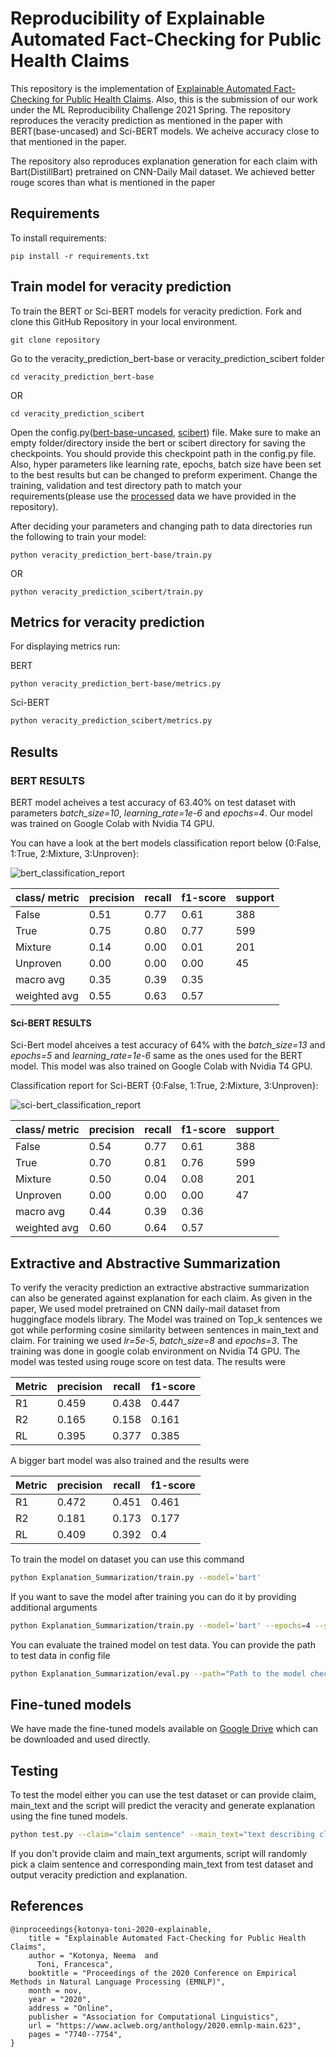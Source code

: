 # Reproducibility of Explainable Automated Fact-Checking for Public Health Claims

This repository is the implementation of [Explainable Automated Fact-Checking for Public Health Claims](https://arxiv.org/abs/2010.09926). Also, this is the submission of our work under the ML Reproducibility Challenge 2021 Spring.
The repository reproduces the veracity prediction as mentioned in the paper with BERT(base-uncased) and Sci-BERT models. We acheive accuracy close to that mentioned in the paper.

The repository also reproduces explanation generation for each claim with Bart(DistillBart) pretrained on CNN-Daily Mail dataset. We achieved better rouge scores than what is mentioned in the paper

## Requirements

To install requirements:

```setup
pip install -r requirements.txt
```

## Train model for veracity prediction

To train the BERT or Sci-BERT models for veracity prediction. Fork and clone this GitHub Repository in your local environment.

```setup
git clone repository
```

Go to the veracity_prediction_bert-base or veracity_prediction_scibert folder

```setup
cd veracity_prediction_bert-base
```

OR

```setup
cd veracity_prediction_scibert
```

Open the config.py([bert-base-uncased](https://github.com/saswat01/Reproduce-Health_Fact_Checking/blob/main/veracity_prediction_bert-base/config.py), [scibert](https://github.com/saswat01/Reproduce-Health_Fact_Checking/blob/main/veracity_prediction_scibert/config.py)) file. Make sure to make an empty folder/directory inside the bert or scibert directory for saving the checkpoints. You should provide this checkpoint path in the config.py file. Also, hyper parameters like learning rate, epochs, batch size have been set to the best results but can be changed to preform experiment. Change the training, validation and test directory path to match your requirements(please use the [processed](https://github.com/saswat01/Reproduce-Health_Fact_Checking/tree/main/data/processed) data we have provided in the repository).

After deciding your parameters and changing path to data directories run the following to train your model:

```setup
python veracity_prediction_bert-base/train.py
```

OR

```setup
python veracity_prediction_scibert/train.py
```

## Metrics for veracity prediction

For displaying metrics run:

BERT

```setup
python veracity_prediction_bert-base/metrics.py
```

Sci-BERT

```bash
python veracity_prediction_scibert/metrics.py
```

## Results

### BERT RESULTS

BERT model acheives a test accuracy of 63.40% on test dataset with parameters *batch_size=10*, *learning_rate=1e-6* and *epochs=4*. Our model was trained on Google Colab with Nvidia T4 GPU.

You can have a look at the bert models classification report below {0:False, 1:True, 2:Mixture, 3:Unproven}:

<img src ="https://github.com/saswat01/Reproduce-Health_Fact_Checking/blob/main/veracity_prediction_bert-base/bert_result.png" alt="bert_classification_report">

|class/ metric| precision | recall  | f1-score | support |
|-------------| --------- |-------- | -------- |---------|
|False        | 0.51      |  0.77   |    0.61  | 388     |  
|True         | 0.75      |  0.80   |    0.77  | 599     |
|Mixture      | 0.14      |  0.00   |    0.01  | 201     |
|Unproven     | 0.00      |  0.00   |    0.00  | 45      |
|macro avg    | 0.35      | 0.39    |    0.35  |         | 
|weighted avg | 0.55      | 0.63    |    0.57  |         | 

#### Sci-BERT RESULTS

Sci-Bert model ahceives a test accuracy of 64% with the *batch_size=13* and *epochs=5* and *learning_rate=1e-6* same as the ones used for the BERT model. This model was also trained on Google Colab with Nvidia T4 GPU.

Classification report for Sci-BERT {0:False, 1:True, 2:Mixture, 3:Unproven}:

<img src ="https://github.com/saswat01/Reproduce-Health_Fact_Checking/blob/main/veracity_prediction_scibert/scibert2_results.png" alt="sci-bert_classification_report">

|class/ metric| precision | recall  | f1-score | support |
|-------------| --------- |-------- | -------- |---------|
|False        | 0.54      |  0.77   |    0.61  | 388     |  
|True         | 0.70      |  0.81   |    0.76  | 599     |
|Mixture      | 0.50      |  0.04   |    0.08  | 201     |
|Unproven     | 0.00      |  0.00   |    0.00  | 47      |
|macro avg    | 0.44      | 0.39    |    0.36  |         |
|weighted avg | 0.60      | 0.64    |    0.57  |         |

## Extractive and Abstractive Summarization

To verify the veracity prediction an extractive abstractive summarization can also be generated against explanation for each claim. As given in the paper, We used model pretrained on CNN daily-mail dataset from huggingface models library. The Model was trained on Top_k sentences we got while performing cosine similarity between sentences in main_text and claim. For training we used *lr=5e-5*, *batch_size=8* and *epochs=3*. The training was done in google colab environment on Nvidia T4 GPU. The model was tested using rouge score on test data. The results were

|    Metric   | precision | recall  | f1-score |
|-------------| --------- |-------- | -------- |
|      R1     | 0.459     |  0.438  |    0.447 |
|      R2     | 0.165     |  0.158  |    0.161 |
|      RL     | 0.395     |  0.377  |    0.385 |

A bigger bart model was also trained and the results were

|    Metric   | precision | recall  | f1-score |
|-------------| --------- |-------- | -------- |
|      R1     | 0.472     |  0.451  |    0.461 |
|      R2     | 0.181     |  0.173  |    0.177 |
|      RL     | 0.409     |  0.392  |    0.4   |

To train the model on dataset you can use this command

```bash
python Explanation_Summarization/train.py --model='bart'
```

If you want to save the model after training you can do it by providing additional arguments

```bash
python Explanation_Summarization/train.py --model='bart' --epochs=4 --save_model=True --model_path='path'
```

You can evaluate the trained model on test data. You can provide the path to test data in config file

```bash
python Explanation_Summarization/eval.py --path="Path to the model checkpoint"
```
## Fine-tuned models

We have made the fine-tuned models available on [Google Drive](https://drive.google.com/drive/folders/1-J89aDK4zy2_1ln1Jxz7YaWPVAXfPp6t?usp=sharing) which can be downloaded and used directly.

## Testing

To test the model either you can use the test dataset or can provide claim, main_text and the script will predict the veracity and generate explanation using the fine tuned models.

```bash
python test.py --claim="claim sentence" --main_text="text describing claim sentence"
```

If you don't provide claim and main_text arguments, script will randomly pick a claim sentence and corresponding main_text from test dataset and output veracity prediction and explanation.
## References

```
@inproceedings{kotonya-toni-2020-explainable,
    title = "Explainable Automated Fact-Checking for Public Health Claims",
    author = "Kotonya, Neema  and
      Toni, Francesca",
    booktitle = "Proceedings of the 2020 Conference on Empirical Methods in Natural Language Processing (EMNLP)",
    month = nov,
    year = "2020",
    address = "Online",
    publisher = "Association for Computational Linguistics",
    url = "https://www.aclweb.org/anthology/2020.emnlp-main.623",
    pages = "7740--7754",
}
```

